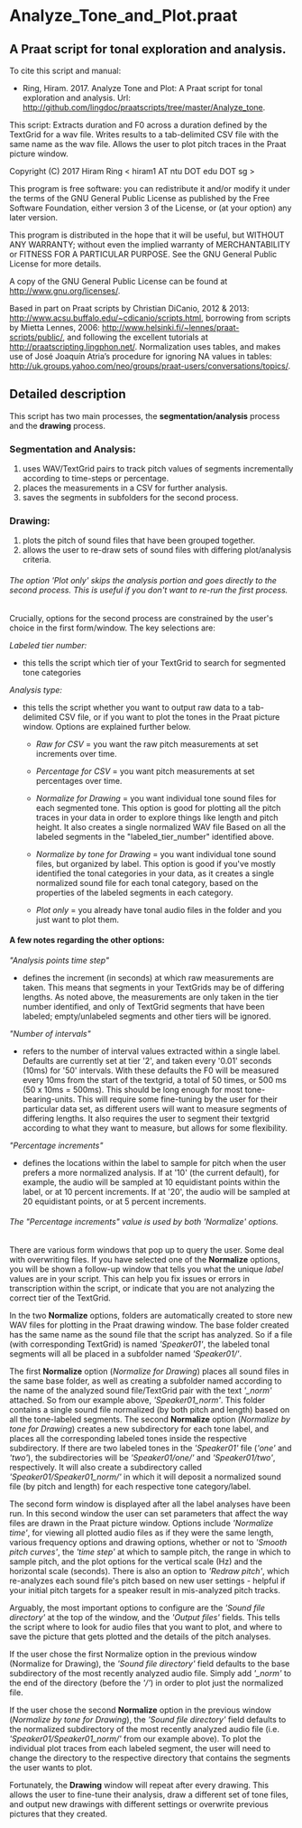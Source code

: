 # Analyze_Tone_and_Plot.praat
## A Praat script for tonal exploration and analysis.

To cite this script and manual:
- Ring, Hiram. 2017. Analyze Tone and Plot: A Praat script for tonal exploration and analysis. Url: http://github.com/lingdoc/praatscripts/tree/master/Analyze_tone.

This script:
Extracts duration and F0 across a duration defined by the TextGrid for a wav file.
Writes results to a tab-delimited CSV file with the same name as the wav file.
Allows the user to plot pitch traces in the Praat picture window.

Copyright (C) 2017  Hiram Ring < hiram1 AT ntu DOT edu DOT sg >

This program is free software: you can redistribute it and/or modify it under the terms of the GNU General Public License as published by the Free Software Foundation, either version 3 of the License, or (at your option) any later version.

This program is distributed in the hope that it will be useful, but WITHOUT ANY WARRANTY; without even the implied warranty of MERCHANTABILITY or FITNESS FOR A PARTICULAR PURPOSE.  See the GNU General Public License for more details.

A copy of the GNU General Public License can be found at <http://www.gnu.org/licenses/>.

Based in part on Praat scripts by Christian DiCanio, 2012 & 2013: <http://www.acsu.buffalo.edu/~cdicanio/scripts.html>, borrowing from scripts by Mietta Lennes, 2006: <http://www.helsinki.fi/~lennes/praat-scripts/public/>, and following the excellent tutorials at <http://praatscripting.lingphon.net/>. Normalization uses tables, and makes use of José Joaquín Atria’s procedure for ignoring NA values in tables: <http://uk.groups.yahoo.com/neo/groups/praat-users/conversations/topics/>.

## Detailed description

This script has two main processes, the **segmentation/analysis** process and the **drawing** process.

### Segmentation and Analysis:

1. uses WAV/TextGrid pairs to track pitch values of segments incrementally according to time-steps or percentage.
2. places the measurements in a CSV for further analysis.
3. saves the segments in subfolders for the second process.

### Drawing:

1. plots the pitch of sound files that have been grouped together.
2. allows the user to re-draw sets of sound files with differing plot/analysis criteria.

###### The option *'Plot only'* skips the analysis portion and goes directly to the second process. This is useful if you don't want to re-run the first process.

Crucially, options for the second process are constrained by the user's choice in the first form/window. The key selections are:

*Labeled tier number:*

- this tells the script which tier of your TextGrid to search for segmented tone categories

*Analysis type:*
  - this tells the script whether you want to output raw data to a tab-delimited CSV file, or if you want to plot the tones in the Praat picture window. Options are explained further below.

    - *Raw for CSV* = you want the raw pitch measurements at set increments over time.

    - *Percentage for CSV* = you want pitch measurements at set percentages over time.

    - *Normalize for Drawing* = you want individual tone sound files for each segmented tone. This option is good for plotting all the pitch traces in your data in order to explore things like length and pitch height. It also creates a single normalized WAV file Based on all the labeled segments in the "labeled_tier_number" identified above.

    - *Normalize by tone for Drawing* = you want individual tone sound files, but organized by label. This option is good if you've mostly identified the tonal categories in your data, as it creates a single normalized sound file for each tonal category, based on the properties of the labeled segments in each category.

    - *Plot only* = you already have tonal audio files in the folder and you just want to plot them.

#### A few notes regarding the other options:

*"Analysis points time step"*
- defines the increment (in seconds) at which raw measurements are taken. This means that segments in your TextGrids may be of differing lengths. As noted above, the measurements are only taken in the tier number identified, and only of TextGrid segments that have been labeled; empty/unlabeled segments and other tiers will be ignored.

*"Number of intervals"*
- refers to the number of interval values extracted within a single label. Defaults are currently set at tier '2', and taken every '0.01' seconds (10ms) for '50' intervals. With these defaults the F0 will be measured every 10ms from the start of the textgrid, a total of 50 times, or 500 ms (50 x 10ms = 500ms). This should be long enough for most tone-bearing-units. This will require some fine-tuning by the user for their particular data set, as different users will want to measure segments of differing lengths. It also requires the user to segment their textgrid according to what they want to measure, but allows for some flexibility.

*"Percentage increments"*
- defines the locations within the label to sample for pitch when the user prefers a more normalized analysis. If at '10' (the current default), for example, the audio will be sampled at 10 equidistant points within the label, or at 10 percent increments. If at '20', the audio will be sampled at 20 equidistant points, or at 5 percent increments.

###### The *"Percentage increments"* value is used by both *'Normalize'* options.

There are various form windows that pop up to query the user. Some deal with overwriting files. If you have selected one of the **Normalize** options, you will be shown a follow-up window that tells you what the unique *label* values are in your script. This can help you fix issues or errors in transcription within the script, or indicate that you are not analyzing the correct tier of the TextGrid.

In the two **Normalize** options, folders are automatically created to store new WAV files for plotting in the Praat drawing window. The base folder created has the same name as the sound file that the script has analyzed. So if a file (with corresponding TextGrid) is named *'Speaker01'*, the labeled tonal segments will all be placed in a subfolder named *'Speaker01/'*.

The first **Normalize** option (*Normalize for Drawing*) places all sound files in the same base folder, as well as creating a subfolder named according to the name of the analyzed sound file/TextGrid pair with the text *'\_norm'* attached. So from our example above, *'Speaker01_norm'*. This folder contains a single sound file normalized (by both pitch and length) based on all the tone-labeled segments. The second **Normalize** option (*Normalize by tone for Drawing*) creates a new subdirectory for each tone label, and places all the corresponding labeled tones inside the respective subdirectory. If there are two labeled tones in the *'Speaker01'* file (*'one'* and *'two'*), the subdirectories will be *'Speaker01/one/'* and *'Speaker01/two'*, respectively. It will also create a subdirectory called *'Speaker01/Speaker01_norm/'* in which it will deposit a normalized sound file (by pitch and length) for each respective tone category/label.

The second form window is displayed after all the label analyses have been run. In this second window the user can set parameters that affect the way files are drawn in the Praat picture window. Options include *'Normalize time'*, for viewing all plotted audio files as if they were the same length, various frequency options and drawing options, whether or not to *'Smooth pitch curves'*, the *'time step'* at which to sample pitch, the range in which to sample pitch, and the plot options for the vertical scale (Hz) and the horizontal scale (seconds). There is also an option to *'Redraw pitch'*, which re-analyzes each sound file's pitch based on new user settings - helpful if your initial pitch targets for a speaker result in mis-analyzed pitch tracks.

Arguably, the most important options to configure are the *'Sound file directory'* at the top of the window, and the *'Output files'* fields. This tells the script where to look for audio files that you want to plot, and where to save the picture that gets plotted and the details of the pitch analyses.

If the user chose the first Normalize option in the previous window (Normalize for Drawing), the *'Sound file directory'* field defaults to the base subdirectory of the most recently analyzed audio file. Simply add *'\_norm'* to the end of the directory (before the *'/'*) in order to plot just the normalized file.

If the user chose the second **Normalize** option in the previous window (*Normalize by tone for Drawing*), the *'Sound file directory'* field defaults to the normalized subdirectory of the most recently analyzed audio file (i.e. *'Speaker01/Speaker01_norm/'* from our example above). To plot the individual plot traces from each labeled segment, the user will need to change the directory to the respective directory that contains the segments the user wants to plot.

Fortunately, the **Drawing** window will repeat after every drawing. This allows the user to fine-tune their analysis, draw a different set of tone files, and output new drawings with different settings or overwrite previous pictures that they created.
